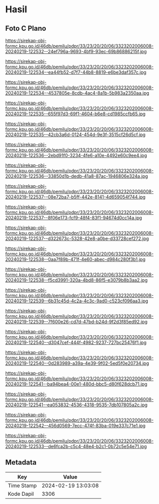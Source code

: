# Hasil

## Foto C Plano

https://sirekap-obj-formc.kpu.go.id/46db/pemilu/pdpr/33/23/20/20/06/3323202006008-20240219-122532--24ef796a-9693-4bf9-93ec-69b86886215f.jpg

https://sirekap-obj-formc.kpu.go.id/46db/pemilu/pdpr/33/23/20/20/06/3323202006008-20240219-122534--ea44fb52-d7f7-44b8-8819-e6be3daf357c.jpg

https://sirekap-obj-formc.kpu.go.id/46db/pemilu/pdpr/33/23/20/20/06/3323202006008-20240219-122534--4537805e-8cdb-4ac4-8a1b-5b983a2350aa.jpg

https://sirekap-obj-formc.kpu.go.id/46db/pemilu/pdpr/33/23/20/20/06/3323202006008-20240219-122535--655f97d3-69f1-4604-b6e8-cd1985ccfb65.jpg

https://sirekap-obj-formc.kpu.go.id/46db/pemilu/pdpr/33/23/20/20/06/3323202006008-20240219-122535--42cb3a6d-0124-454d-9e3f-3515cf26d5cf.jpg

https://sirekap-obj-formc.kpu.go.id/46db/pemilu/pdpr/33/23/20/20/06/3323202006008-20240219-122536--2ebd91f0-3234-4fe6-a10e-4492e60c9ee4.jpg

https://sirekap-obj-formc.kpu.go.id/46db/pemilu/pdpr/33/23/20/20/06/3323202006008-20240219-122536--33850d1b-dedb-41a8-87ac-1946806e324a.jpg

https://sirekap-obj-formc.kpu.go.id/46db/pemilu/pdpr/33/23/20/20/06/3323202006008-20240219-122537--08e72ba7-b5ff-442e-8141-4d659054f744.jpg

https://sirekap-obj-formc.kpu.go.id/46db/pemilu/pdpr/33/23/20/20/06/3323202006008-20240219-122537--8f06e173-fcf9-48f4-83f1-94674d0cc14a.jpg

https://sirekap-obj-formc.kpu.go.id/46db/pemilu/pdpr/33/23/20/20/06/3323202006008-20240219-122537--d322673c-5328-42e8-a0be-d33728cef272.jpg

https://sirekap-obj-formc.kpu.go.id/46db/pemilu/pdpr/33/23/20/20/06/3323202006008-20240219-122538--0aa7f89b-471f-4e60-abec-d984c280f3b1.jpg

https://sirekap-obj-formc.kpu.go.id/46db/pemilu/pdpr/33/23/20/20/06/3323202006008-20240219-122538--f5cd3991-320a-4bd8-86f5-e3079b8b3aa2.jpg

https://sirekap-obj-formc.kpu.go.id/46db/pemilu/pdpr/33/23/20/20/06/3323202006008-20240219-122539--6b31c45d-4c2a-4c3c-9ad0-c523cf096aa3.jpg

https://sirekap-obj-formc.kpu.go.id/46db/pemilu/pdpr/33/23/20/20/06/3323202006008-20240219-122539--7f600e26-cd7d-47bd-b24d-9f2d3f85ed92.jpg

https://sirekap-obj-formc.kpu.go.id/46db/pemilu/pdpr/33/23/20/20/06/3323202006008-20240219-122540--d3047cef-444f-4982-9237-727bc25476f1.jpg

https://sirekap-obj-formc.kpu.go.id/46db/pemilu/pdpr/33/23/20/20/06/3323202006008-20240219-122540--0d283989-a39a-4e39-9f02-5ed5f0e20734.jpg

https://sirekap-obj-formc.kpu.go.id/46db/pemilu/pdpr/33/23/20/20/06/3323202006008-20240219-122541--ba94bea4-00e1-480d-bbc5-d80f628dcb71.jpg

https://sirekap-obj-formc.kpu.go.id/46db/pemilu/pdpr/33/23/20/20/06/3323202006008-20240219-122541--ea053832-4536-4318-9535-7db107805a2c.jpg

https://sirekap-obj-formc.kpu.go.id/46db/pemilu/pdpr/33/23/20/20/06/3323202006008-20240219-122542--456d0569-7ecc-474f-83ba-019e337c71e1.jpg

https://sirekap-obj-formc.kpu.go.id/46db/pemilu/pdpr/33/23/20/20/06/3323202006008-20240219-122533--de6fca2b-c5c4-48e4-b2c1-0b72c5e54e71.jpg


## Metadata

| Key        | Value               |
| ---------- | ------------------- |
| Time Stamp | 2024-02-19 13:03:08 |
| Kode Dapil | 3306                |



